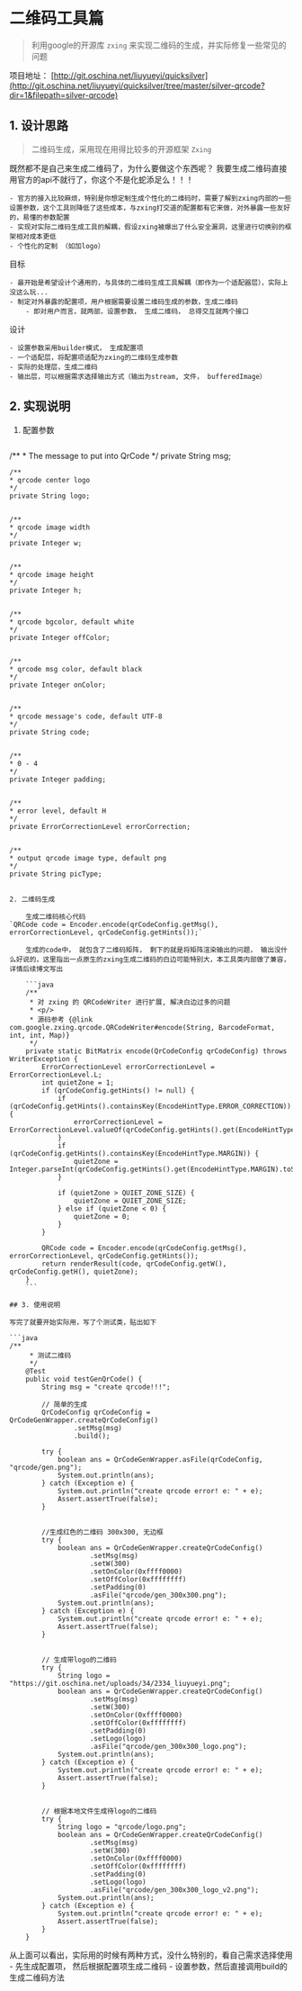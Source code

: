 # 二维码工具篇

> 利用google的开源库 `zxing` 来实现二维码的生成，并实际修复一些常见的问题

项目地址： [http://git.oschina.net/liuyueyi/quicksilver](http://git.oschina.net/liuyueyi/quicksilver/tree/master/silver-qrcode?dir=1&filepath=silver-qrcode)

## 1. 设计思路
> 二维码生成，采用现在用得比较多的开源框架 `Zxing`

既然都不是自己来生成二维码了，为什么要做这个东西呢？ 我要生成二维码直接用官方的api不就行了，你这个不是化蛇添足么！！！

    - 官方的接入比较麻烦，特别是你想定制生成个性化的二维码时，需要了解到zxing内部的一些设置参数，这个工具则降低了这些成本，与zxing打交道的配置都有它来做，对外暴露一些友好的，易懂的参数配置
    - 实现对实际二维码生成工具的解耦，假设zxing被爆出了什么安全漏洞，这里进行切换别的框架相对成本更低
    - 个性化的定制 （如加logo）

目标

    - 最开始是希望设计个通用的，与具体的二维码生成工具解耦（即作为一个适配器层），实际上没这么玩...
    - 制定对外暴露的配置项，用户根据需要设置二维码生成的参数，生成二维码
        - 即对用户而言，就两部，设置参数， 生成二维码， 总得交互就两个接口

设计

    - 设置参数采用builder模式， 生成配置项
    - 一个适配层，将配置项适配为zxing的二维码生成参数
    - 实际的处理层，生成二维码
    - 输出层，可以根据需求选择输出方式（输出为stream, 文件， bufferedImage）

## 2. 实现说明

1. 配置参数

    ```java
 /**
    * The message to put into QrCode
    */
    private String msg;


    /**
    * qrcode center logo
    */
    private String logo;


    /**
    * qrcode image width
    */
    private Integer w;


    /**
    * qrcode image height
    */
    private Integer h;


    /**
    * qrcode bgcolor, default white
    */
    private Integer offColor;


    /**
    * qrcode msg color, default black
    */
    private Integer onColor;


    /**
    * qrcode message's code, default UTF-8
    */
    private String code;


    /**
    * 0 - 4
    */
    private Integer padding;


    /**
    * error level, default H
    */
    private ErrorCorrectionLevel errorCorrection;


    /**
    * output qrcode image type, default png
    */
    private String picType;
```

2. 二维码生成

    生成二维码核心代码
`QRCode code = Encoder.encode(qrCodeConfig.getMsg(), errorCorrectionLevel, qrCodeConfig.getHints());`

    生成的code中， 就包含了二维码矩阵， 剩下的就是将矩阵渲染输出的问题， 输出没什么好说的，这里指出一点原生的zxing生成二维码的白边可能特别大，本工具类内部做了兼容，详情后续博文写出

    ```java
    /**
     * 对 zxing 的 QRCodeWriter 进行扩展, 解决白边过多的问题
     * <p/>
     * 源码参考 {@link com.google.zxing.qrcode.QRCodeWriter#encode(String, BarcodeFormat, int, int, Map)}
     */
    private static BitMatrix encode(QrCodeConfig qrCodeConfig) throws WriterException {
        ErrorCorrectionLevel errorCorrectionLevel = ErrorCorrectionLevel.L;
        int quietZone = 1;
        if (qrCodeConfig.getHints() != null) {
            if (qrCodeConfig.getHints().containsKey(EncodeHintType.ERROR_CORRECTION)) {
                errorCorrectionLevel = ErrorCorrectionLevel.valueOf(qrCodeConfig.getHints().get(EncodeHintType.ERROR_CORRECTION).toString());
            }
            if (qrCodeConfig.getHints().containsKey(EncodeHintType.MARGIN)) {
                quietZone = Integer.parseInt(qrCodeConfig.getHints().get(EncodeHintType.MARGIN).toString());
            }

            if (quietZone > QUIET_ZONE_SIZE) {
                quietZone = QUIET_ZONE_SIZE;
            } else if (quietZone < 0) {
                quietZone = 0;
            }
        }

        QRCode code = Encoder.encode(qrCodeConfig.getMsg(), errorCorrectionLevel, qrCodeConfig.getHints());
        return renderResult(code, qrCodeConfig.getW(), qrCodeConfig.getH(), quietZone);
    }
    ```

## 3. 使用说明

写完了就要开始实际用，写了个测试类，贴出如下

```java
/**
     * 测试二维码
     */
    @Test
    public void testGenQrCode() {
        String msg = "create qrcode!!!";

        // 简单的生成
        QrCodeConfig qrCodeConfig = QrCodeGenWrapper.createQrCodeConfig()
                .setMsg(msg)
                .build();

        try {
            boolean ans = QrCodeGenWrapper.asFile(qrCodeConfig, "qrcode/gen.png");
            System.out.println(ans);
        } catch (Exception e) {
            System.out.println("create qrcode error! e: " + e);
            Assert.assertTrue(false);
        }


        //生成红色的二维码 300x300, 无边框
        try {
            boolean ans = QrCodeGenWrapper.createQrCodeConfig()
                    .setMsg(msg)
                    .setW(300)
                    .setOnColor(0xffff0000)
                    .setOffColor(0xffffffff)
                    .setPadding(0)
                    .asFile("qrcode/gen_300x300.png");
            System.out.println(ans);
        } catch (Exception e) {
            System.out.println("create qrcode error! e: " + e);
            Assert.assertTrue(false);
        }


        // 生成带logo的二维码
        try {
            String logo = "https://git.oschina.net/uploads/34/2334_liuyueyi.png";
            boolean ans = QrCodeGenWrapper.createQrCodeConfig()
                    .setMsg(msg)
                    .setW(300)
                    .setOnColor(0xffff0000)
                    .setOffColor(0xffffffff)
                    .setPadding(0)
                    .setLogo(logo)
                    .asFile("qrcode/gen_300x300_logo.png");
            System.out.println(ans);
        } catch (Exception e) {
            System.out.println("create qrcode error! e: " + e);
            Assert.assertTrue(false);
        }


        // 根据本地文件生成待logo的二维码
        try {
            String logo = "qrcode/logo.png";
            boolean ans = QrCodeGenWrapper.createQrCodeConfig()
                    .setMsg(msg)
                    .setW(300)
                    .setOnColor(0xffff0000)
                    .setOffColor(0xffffffff)
                    .setPadding(0)
                    .setLogo(logo)
                    .asFile("qrcode/gen_300x300_logo_v2.png");
            System.out.println(ans);
        } catch (Exception e) {
            System.out.println("create qrcode error! e: " + e);
            Assert.assertTrue(false);
        }
    }
```

从上面可以看出，实际用的时候有两种方式，没什么特别的，看自己需求选择使用
    - 先生成配置项， 然后根据配置项生成二维码
    - 设置参数，然后直接调用build的生成二维码方法

